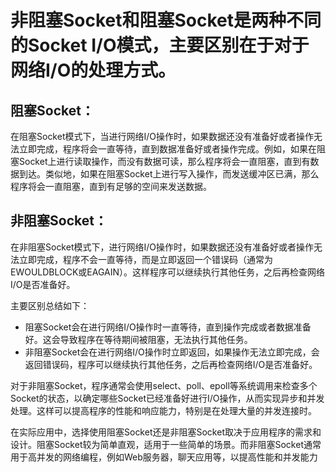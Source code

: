 # 非阻塞Socket和阻塞Socket是两种不同的Socket I/O模式，主要区别在于对于网络I/O的处理方式。

## 阻塞Socket：
在阻塞Socket模式下，当进行网络I/O操作时，如果数据还没有准备好或者操作无法立即完成，程序将会一直等待，直到数据准备好或者操作完成。例如，如果在阻塞Socket上进行读取操作，而没有数据可读，那么程序将会一直阻塞，直到有数据到达。类似地，如果在阻塞Socket上进行写入操作，而发送缓冲区已满，那么程序将会一直阻塞，直到有足够的空间来发送数据。

## 非阻塞Socket：
在非阻塞Socket模式下，进行网络I/O操作时，如果数据还没有准备好或者操作无法立即完成，程序不会一直等待，而是立即返回一个错误码（通常为EWOULDBLOCK或EAGAIN）。这样程序可以继续执行其他任务，之后再检查网络I/O是否准备好。

主要区别总结如下：
* 阻塞Socket会在进行网络I/O操作时一直等待，直到操作完成或者数据准备好。这会导致程序在等待期间被阻塞，无法执行其他任务。
* 非阻塞Socket会在进行网络I/O操作时立即返回，如果操作无法立即完成，会返回错误码，程序可以继续执行其他任务，之后再检查网络I/O是否准备好。

对于非阻塞Socket，程序通常会使用select、poll、epoll等系统调用来检查多个Socket的状态，以确定哪些Socket已经准备好进行I/O操作，从而实现异步和并发处理。这样可以提高程序的性能和响应能力，特别是在处理大量的并发连接时。

在实际应用中，选择使用阻塞Socket还是非阻塞Socket取决于应用程序的需求和设计。阻塞Socket较为简单直观，适用于一些简单的场景。而非阻塞Socket通常用于高并发的网络编程，例如Web服务器，聊天应用等，以提高性能和并发能力